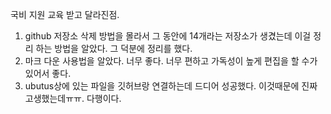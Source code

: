 국비 지원 교육 받고 달라진점.

1. github 저장소 삭제 방법을 몰라서 그 동안에 14개라는 저장소가 생겼는데 이걸 정리 하는 방법을 알았다. 그 덕분에 정리를 했다. 
2. 마크 다운 사용법을 알았다. 너무 좋다. 너무 편하고 가독성이 높게 편집을 할 수가 있어서 좋다. 
3. ubutus상에 있는 파일을 깃허브랑 연결하는데 드디어 성공했다. 이것때문에 진짜 고생했는데ㅠㅠ. 다행이다. 